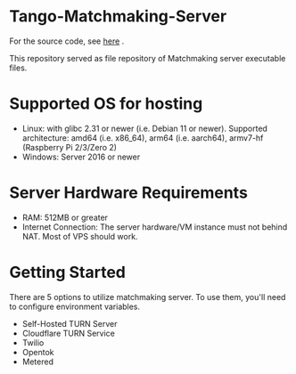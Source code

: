 # Tango-Matchmaking-Server

For the source code, see [here](https://github.com/HikariCalyx/trill/tree/main/tango-signaling-server) .

This repository served as file repository of Matchmaking server executable files.

# Supported OS for hosting

- Linux: with glibc 2.31 or newer (i.e. Debian 11 or newer). Supported architecture: amd64 (i.e. x86_64), arm64 (i.e. aarch64), armv7-hf (Raspberry Pi 2/3/Zero 2)
- Windows: Server 2016 or newer

# Server Hardware Requirements

- RAM: 512MB or greater
- Internet Connection: The server hardware/VM instance must not behind NAT. Most of VPS should work.

# Getting Started

There are 5 options to utilize matchmaking server. To use them, you'll need to configure environment variables.

- Self-Hosted TURN Server
- Cloudflare TURN Service
- Twilio
- Opentok
- Metered


